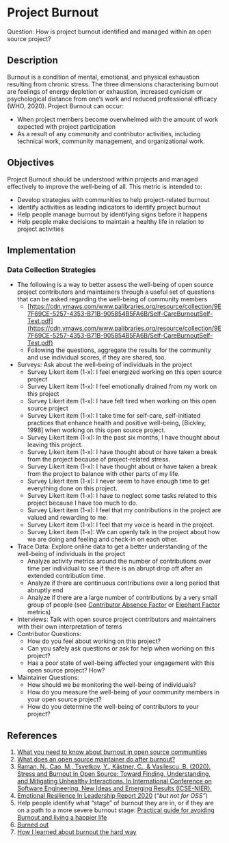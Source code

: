 # Project Burnout

Question: How is project burnout identified and managed within an open source project?

## Description

Burnout is a condition of mental, emotional, and physical exhaustion resulting from chronic stress. The three dimensions characterising burnout are feelings of energy depletion or exhaustion, increased cynicism or psychological distance from one’s work and reduced professional efficacy (WHO, 2020). Project Burnout can occur:
* When project members become overwhelmed with the amount of work expected with project participation
* As a result of any community and contributor activities, including technical work, community management, and organizational work.


## Objectives

Project Burnout should be understood within projects and managed effectively to improve the well-being of all. This metric is intended to:

*   Develop strategies with communities to help project-related burnout
*   Identify activities as leading indicators to identify project burnout
*   Help people manage burnout by identifying signs before it happens
*   Help people make decisions to maintain a healthy life in relation to project activities


## Implementation

### Data Collection Strategies

*   The following is a way to better assess the well-being of open source project contributors and maintainers through a useful set of questions that can be asked regarding the well-being of community members
    *   [https://cdn.ymaws.com/www.palibraries.org/resource/collection/9E7F69CE-5257-4353-B71B-905854B5FA6B/Self-CareBurnoutSelf-Test.pdf](https://cdn.ymaws.com/www.palibraries.org/resource/collection/9E7F69CE-5257-4353-B71B-905854B5FA6B/Self-CareBurnoutSelf-Test.pdf)
    *   Following the questions, aggregate the results for the community and use individual scores, if they are shared, too.
*   Surveys: Ask about the well-being of individuals in the project
    *   Survey Likert item (1-x): I feel energized working on this open source project
    *   Survey Likert item (1-x): I feel emotionally drained from my work on this project
    *   Survey Likert item (1-x): I have felt tired when working on this open source project
    *   Survey Likert item (1-x): I take time for self-care, self-initiated practices that enhance health and positive well-being, [Bickley, 1998] when working on this open source project.
    *   Survey Likert item (1-x): In the past six months, I have thought about leaving this project.
    *   Survey Likert item (1-x): I have thought about or have taken a break from the project because of project-related stress.
    *   Survey Likert item (1-x): I have thought about or have taken a break from the project to balance with other parts of my life.
    *   Survey Likert item (1-x): I never seem to have enough time to get everything done on this project.
    *   Survey Likert item (1-x): I have to neglect some tasks related to this project because I have too much to do.
    *   Survey Likert item (1-x): I feel that my contributions in the project are valued and rewarding to me.
    *   Survey Likert item (1-x): I feel that my voice is heard in the project.
    *   Survey Likert item (1-x): We can openly talk in the project about how we are doing and feeling and check-in on each other.
*   Trace Data: Explore online data to get a better understanding of the well-being of individuals in the project
    *   Analyze activity metrics around the number of contributions over time per individual to see if there is an abrupt drop off after an extended contribution time.
    *   Analyze if there are continuous contributions over a long period that abruptly end
    *   Analyze if there are a large number of contributions by a very small group of people (see [Contributor Absence Factor](https://chaoss.community/kb/metric-contributor-absence-factor/) or [Elephant Factor](https://chaoss.community/metric-elephant-factor/) metrics)
*   Interviews: Talk with open source project contributors and maintainers with their own interpretation of terms
*   Contributor Questions:
    *   How do you feel about working on this project?
    *   Can you safely ask questions or ask for help when working on this project?
    *   Has a poor state of well-being affected your engagement with this open source project? How?
*   Maintainer Questions:
    *   How should we be monitoring the well-being of individuals?
    *   How do you measure the well-being of your community members in your open source project?
    *   How do you determine the well-being of contributors to your project?

## References

1. [What you need to know about burnout in open source communities](https://opensource.com/article/19/11/burnout-open-source-communities)
2. [What does an open source maintainer do after burnout?](https://www.infoworld.com/article/3563326/what-does-an-open-source-maintainer-do-after-burnout.html)
3. [Raman, N., Cao, M., Tsvetkov, Y., Kästner, C., & Vasilescu, B. (2020). Stress and Burnout in Open Source: Toward Finding, Understanding, and Mitigating Unhealthy Interactions. In International Conference on Software Engineering, New Ideas and Emerging Results (ICSE-NIER).](https://cmustrudel.github.io/papers/raman20toxicity.pdf)
4. [Emotional Resilience In Leadership Report 2020](https://docs.google.com/document/d/18FfZ86PGA_uSFf425EzKXAmiFQLFBPqjqPN7iu1TZRw/edit#) (_“but not for OSS”_)
5. Help people identify what “stage” of burnout they are in, or if they are on a path to a more severe burnout stage: [Practical guide for avoiding Burnout and living a happier life](https://opensource.com/business/15/12/avoid-burnout-live-happy)
6. [Burned out](https://www.scientificamerican.com/article/burned-out/)
7. [How I learned about burnout the hard way](https://opensource.com/article/20/3/burnout)

